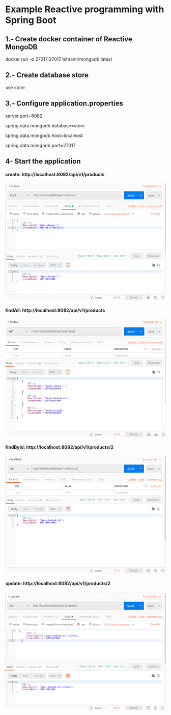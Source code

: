 # Example Reactive programming with Spring Boot

## 1.- Create docker container of Reactive MongoDB

docker run  -p 27017:27017 bitnami/mongodb:latest

## 2.- Create database store

use store

## 3.- Configure application.properties

server.port=8082

spring.data.mongodb.database=store

spring.data.mongodb.host=localhost

spring.data.mongodb.port=27017


## 4- Start the application

#### create: http://localhost:8082/api/v1/products

![Screenshot](prtsc/create-Postman.png)


#### findAll: http://localhost:8082/api/v1/products

![Screenshot](prtsc/findAll-Postman.png)

#### findById: http://localhost:8082/api/v1/products/2

![Screenshot](prtsc/findById-Postman.png)

#### update: http://localhost:8082/api/v1/products/2

![Screenshot](prtsc/update-Postman.png)


